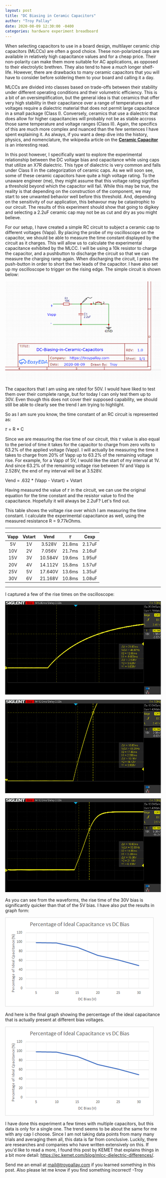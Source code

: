 ```yaml
---
layout: post
title: "DC Biasing in Ceramic Capacitors"
author: "Troy Pallay"
date: 2020-08-09 12:30:00 -0400
categories: hardware experiment breadboard
---
```


When selecting capacitors to use in a board design, multilayer ceramic chip capacitors (MLCCs) are often a good choice. These non-polarized caps are available in relatively high capacitance values and for a cheap price. Their non-polarity can make them more suitable for AC applications, as opposed to their electrolytic brethren. They also tend to have a *much* longer shelf-life. However, there are drawbacks to many ceramic capacitors that you will have to consider before soldering them to your board and calling it a day.

MLCCs are divided into classes based on trade-offs between their stability under different operating conditions and their volumetric efficiency. This is a bit of an oversimplification, but the general idea is that ceramics that offer very high stability in their capacitance over a range of temperatures and voltages require a dialectric material that does not permit large capacitance in a small package (Class I). Conversely, ceramics that use a dialectric that does allow for higher capacitancies will probably not be as stable accross those same temperature and voltage ranges (Class II). Again, the specifics of this are much more complex and nuanced than the few sentences I have spent explaining it. As always, if you want a deep dive into the history, physics, and nomenclature, the wikipedia article on the **[Ceramic Capacitor](https://en.wikipedia.org/wiki/Ceramic_capacitor)** is an interesting read.

In this post however, I specifically want to explore the experimental relationship between the DC voltage bias and capacitance while using caps that utilize an X7R dialectric. This type of dialectric is very common and falls under Class II in the categorization of ceramic caps. As we will soon see, some of these ceramic capacitors have quite a high voltage rating. To the unaware engineer (me), they might assume that this voltage rating signifies a threshold beyond which the capacitor will fail. While this may be true, the reality is that depending on the construction of the component, we may start to see unwanted behavior well before this threshold. And, depending on the sensitivity of our application, this behavour may be catastrophic to our circuit. The results of this experiment should show that going to digikey and selecting a 2.2uF ceramic cap may not be as cut and dry as you might believe.

For our setup, I have created a simple RC circuit to subject a ceramic cap to different voltages (Vapp). By placing the probe of my oscilloscope on the capacitor, we should be able to measure the time constant displayed by the circuit as it charges. This will allow us to calculate the experimental capacitance exhibited by the MLCC. I will be using a 10k resistor to charge the capacitor, and a pushbutton to discharge the circuit so that we can measure the charging ramp again. When discharging the circuit, I press the push-button in order to short the two leads of the capacitor. I have also set up my oscilloscope to trigger on the rising edge. The simple circuit is shown below:

![DC Biasing in Ceramic Capacitors Experiment Schematic](/assets/posts/dc-biasing-in-ceramic-capacitors-01.png)

The capacitors that I am using are rated for 50V. I would have liked to test them over their complete range, but for today I can only test them up to 30V. Even though this does not cover their supposed capability, we should still be able to clearly see the trend I am trying to highlight.

So as I am sure you know, the time constant of an RC circuit is represented as:

𝜏 = R * C

Since we are measuring the rise time of our circuit, this 𝜏 value is also equal to the period of time it takes for the capacitor to charge from zero volts to 63.2% of the applied voltage (Vapp). I will actually be measuring the time it takes to charge from 20% of Vapp up to 63.2% of the remaining voltage rise. For example, for a Vapp of 5V, I would like the start of my interval at 1V. And since 63.2% of the remaining voltage rise between 1V and Vapp is 2.528V, the end of my interval will be at 3.528V.

Vend = .632 * (Vapp - Vstart) + Vstart

Having measured the value of 𝜏 in the circuit, we can use the original equation for the time constant and the resistor value to find the capacitance. Hopefully it will always be 2.2uF? Let's find out.

This table shows the voltage rise over which I am measuring the time constant. I calculate the experimental capacitance as well, using the measured resistance R = 9.77kOhms.
<hr>

| Vapp | Vstart | Vend | 𝜏 | Cexp |
|:----:|:------:|:----:|:-:|:----:|
| 5V | 1V | 3.528V | 21.8ms | 2.17uF |
| 10V | 2V | 7.056V | 21.7ms | 2.16uF |
| 15V | 3V | 10.584V | 19.6ms | 1.95uF |
| 20V | 4V | 14.112V | 15.8ms | 1.57uF |
| 25V | 5V | 17.640V | 13.6ms | 1.35uF |
| 30V | 6V | 21.168V | 10.8ms | 1.08uF |

<hr>

I captured a few of the rise times on the oscilloscope:

![Rise time of capacitor with DC bias of 5V](/assets/posts/dc-biasing-in-ceramic-capacitors-02.png)

![Rise time of capacitor with DC bias of 20V](/assets/posts/dc-biasing-in-ceramic-capacitors-03.png)

![Rise time of capacitor with DC bias of 30V](/assets/posts/dc-biasing-in-ceramic-capacitors-04.png)

As you can see from the waveforms, the rise time of the 30V bias is significantly quicker than that of the 5V bias. I have also put the results in graph form:

![Experimental Capacitance vs DC Bias](/assets/posts/dc-biasing-in-ceramic-capacitors-05.png)

And here is the final graph showing the percentage of the ideal capacitance that is actually present at different bias voltages.

![Percentage of Ideal Capacitance vs DC Bias](/assets/posts/dc-biasing-in-ceramic-capacitors-06.png)

I have done this experiment a few times with multiple capacitors, but this data is only for a single one. The trend seems to be about the same for me with any cap I choose. Since I am not taking data points from many many trials and averaging them all, this data is far from conclusive. Luckily, there are researches and companies who have written extensively on this. If you'd like to read a more, I found this post by KEMET that explains things in a bit more detail: https://ec.kemet.com/blog/mlcc-dielectric-differences/.

Send me an email at mail@troypallay.com if you learned something in this post. Also please let me know if you find something incorrect!
-Troy